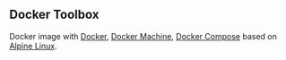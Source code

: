 ## Docker Toolbox

Docker image with [Docker](https://docs.docker.com), [Docker Machine](https://docs.docker.com/machine/),
[Docker Compose](https://docs.docker.com/compose/) based on 
[Alpine Linux](https://www.alpinelinux.org).